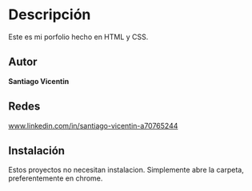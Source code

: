 # Descripción
Este es mi porfolio hecho en HTML y CSS.

## Autor
**Santiago Vicentin**

## Redes
www.linkedin.com/in/santiago-vicentin-a70765244

## Instalación
Estos proyectos no necesitan instalacion. Simplemente abre la carpeta, preferentemente en chrome.




